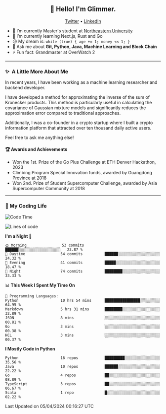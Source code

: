 <h2 align="center">👋 Hello! I'm Glimmer.</h2>
<p align="center">
  <a href="https://twitter.com/glimmerllx">Twitter</a> •
  <a href="https://www.linkedin.com/in/glimmer0x/">LinkedIn</a>
</p>

- 🔭 I’m currently Master's student at [Northeastern University](https://www.northeastern.edu/)
- 🌱 I’m currently learning Next.js, Rust and Go
- 😘 My dream is: `while (true) { age += 1; money << 1; }`
- 💬 Ask me about **Git, Python, Java, Machine Learning and Block Chain**
- ⚡ Fun fact: Grandmaster at OverWatch 2

---
### ✨&nbsp; A Little More About Me
In recent years, I have been working as a machine learning researcher and backend developer. 

I have developed a method for approximating the inverse of the sum of Kronecker products. This method is particularly useful in calculating the covariance of Gaussian mixture models and significantly reduces the approximation error compared to traditional approaches.

Additionally, I was a co-founder in a crypto startup where I built a crypto information platform that attracted over ten thousand daily active users.

Feel free to ask me anything else!

#### 🏆 Awards and Achievements
- Won the 1st. Prize of the Go Plus Challenge at ETH Denver Hackathon, 2023
- Climbing Program Special Innovation funds, awarded by Guangdong Province at 2018
- Won 2nd. Prize of Student Supercomputer Challenge, awarded by Asia Supercomputer Community at 2018

---
### 🤗 My Coding Life
<!--START_SECTION:waka-->
![Code Time](http://img.shields.io/badge/Code%20Time-1%2C518%20hrs%2013%20mins-blue)

![Lines of code](https://img.shields.io/badge/From%20Hello%20World%20I%27ve%20Written-2.3%20million%20lines%20of%20code-blue)

**I'm a Night 🦉** 

```text
🌞 Morning                53 commits          ██████░░░░░░░░░░░░░░░░░░░   23.87 % 
🌆 Daytime                54 commits          ██████░░░░░░░░░░░░░░░░░░░   24.32 % 
🌃 Evening                41 commits          █████░░░░░░░░░░░░░░░░░░░░   18.47 % 
🌙 Night                  74 commits          ████████░░░░░░░░░░░░░░░░░   33.33 % 
```


📊 **This Week I Spent My Time On** 

```text
💬 Programming Languages: 
Python                   10 hrs 54 mins      ████████████████░░░░░░░░░   64.95 % 
Markdown                 5 hrs 31 mins       ████████░░░░░░░░░░░░░░░░░   32.89 % 
JSON                     8 mins              ░░░░░░░░░░░░░░░░░░░░░░░░░   00.81 % 
Go                       3 mins              ░░░░░░░░░░░░░░░░░░░░░░░░░   00.38 % 
HCL                      3 mins              ░░░░░░░░░░░░░░░░░░░░░░░░░   00.37 % 
```

**I Mostly Code in Python** 

```text
Python                   16 repos            █████████░░░░░░░░░░░░░░░░   35.56 % 
Java                     10 repos            ██████░░░░░░░░░░░░░░░░░░░   22.22 % 
Go                       4 repos             ██░░░░░░░░░░░░░░░░░░░░░░░   08.89 % 
TypeScript               3 repos             ██░░░░░░░░░░░░░░░░░░░░░░░   06.67 % 
Scala                    1 repo              █░░░░░░░░░░░░░░░░░░░░░░░░   02.22 % 
```




 Last Updated on 05/04/2024 00:16:27 UTC
<!--END_SECTION:waka-->
